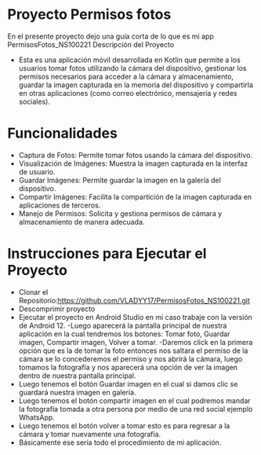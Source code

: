 # Proyecto Permisos fotos
En el presente proyecto dejo una guía corta de lo que es mi app PermisosFotos_NS100221
Descripción del Proyecto
- Esta es una aplicación móvil desarrollada en Kotlin que permite a los usuarios tomar fotos utilizando la cámara del dispositivo,
  gestionar los permisos necesarios para acceder a la cámara y almacenamiento, guardar la imagen capturada en la memoria del dispositivo y compartirla en otras aplicaciones (como correo electrónico, mensajería y redes sociales).

# Funcionalidades

- Captura de Fotos: Permite tomar fotos usando la cámara del dispositivo.
- Visualización de Imágenes:  Muestra la imagen capturada en la interfaz de usuario.
- Guardar Imágenes: Permite guardar la imagen en la galería del dispositivo.
- Compartir Imágenes: Facilita la compartición de la imagen capturada en aplicaciones de terceros.
- Manejo de Permisos: Solicita y gestiona permisos de cámara y almacenamiento de manera adecuada.

# Instrucciones para Ejecutar el Proyecto
- Clonar el Repositorio:https://github.com/VLADYY17/PermisosFotos_NS100221.git
- Descomprimir proyecto
- Ejecutar el proyecto en Android Studio en mi caso trabaje con la versión de Android 12.
-Luego aparecerá la pantalla principal de nuestra aplicación en la cual tendremos los botones: Tomar foto, Guardar imagen,  Compartir imagen, Volver a tomar.
-Daremos click en la primera opción que es la de tomar la foto entonces nos saltara el permiso de la cámara se lo concederemos el permiso y nos abrirá la cámara, luego tomamos la fotografía y nos aparecerá una opción de ver la imagen dentro de nuestra pantalla principal.
- Luego tenemos el botón Guardar imagen en el cual si damos clic se guardará nuestra imagen en galería.
- Luego tenemos el botón compartir imagen en el cual podremos mandar la fotografía tomada a otra persona por medio de una red social ejemplo WhatsApp.
- Luego tenemos el botón volver a tomar esto es para regresar a la cámara y tomar nuevamente una fotografía.
- Básicamente ese sería todo el procedimiento de mi aplicación.
